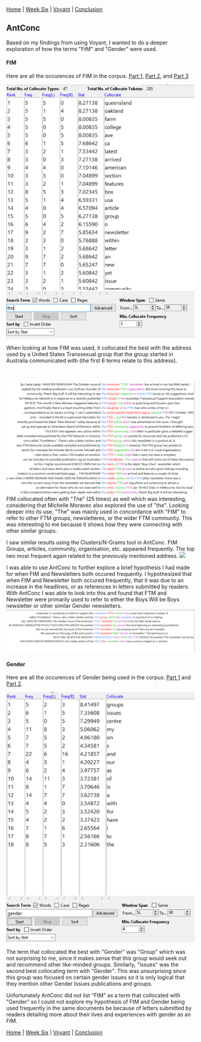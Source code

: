 [Home](index.md) | [Week Six](Week6.md) | [Voyant](Voyant.md) | [Conclusion](Conclusion.md)



## AntConc

Based on my findings from using Voyant, I wanted to do a deeper exploration of how the terms "FtM" and "Gender" were used.

#### FtM
Here are all the occurences of FtM in the corpus. [Part 1](Screenshots/AntConcFTM1.png), [Part 2](Screenshots/AntConcFTM2.png), and [Part 3](Screenshots/AntConcFTM3.png) 




![](Screenshots/AntConcFTM-Collocate.png)

When looking at how FtM was used, it collocated the best with the address used by a United States Transsexual group that the group started in Australia communicated with (the first 6 terms relate to this address). 
<br> <br> <br>





![](Screenshots/AntConcFTMTheConcordance.png)
FtM collocated often with  "The" (25 times) as well which was interesting, considering that Michelle Moravec also explored the use of "the". Looking deeper into its use, "The" was mainly used in concordance with "FtM" to refer to other FTM groups, newsletteres, or the wider FTM community. This was interesting to me because it shows how they were connecting with other similar groups.


I saw similar results using the Clusters/N-Grams tool in AntConc. FtM Groups, articles, community, organisation, etc. appeared frequently. The top two most frequent again related to the previously mentioned address.
![](Screenshots/AntConcFTMCluster2)





I was able to use AntConc to further explore a brief hypothesis I had made for when FtM and Newsletters both occured frequently. I hypothesized that when FtM and Newsletter both occured frequently, that it was due to an increase in the headlines, or as references in letters submitted by readers. With AntConc I was able to look into this and found that FTM and Newsletter were primarily used to refer to either the Boys Will be Boys newsletter or other similar Gender newsletters.
![](Screenshots/AntConcFTMNewsletterConcordance.png)






#### Gender

Here are all the occurences of Gender being used in the corpus: [Part 1](Screenshots/AntConcGender1.png) and [Part 2](Screenshots/AntConcGender2.png).


![](Screenshots/AntConcGenderCollocate.png)


The term that collocated the best with "Gender" was "Group" which was not surprising to me, since it makes sense that this group would seek out and recommend other like-minded groups. Similarly, "Issues" was the second best collocating term with "Gender". This was unsurprising since this group was focused on certain gender issues so it is only logical that they mention other Gender Issues publications and groups.

Unfortunately AntConc did not list "FtM" as a term that collocated with "Gender" so I could not explore my hypothesis of FtM and Gender being used frequently in the same documents be because of letters submitted by readers detailing more about their lives and experiences with gender as an FtM.



[Home](index.md) | [Week Six](Week6.md) | [Voyant](Voyant.md) | [Conclusion](Conclusion.md)
